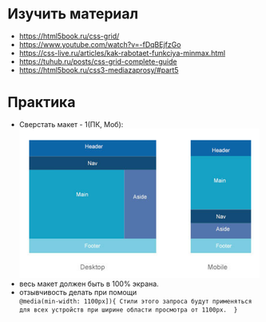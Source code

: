 ﻿# Изучить материал
* https://html5book.ru/css-grid/
* https://www.youtube.com/watch?v=-fDqBEjfzGo
* https://css-live.ru/articles/kak-rabotaet-funkciya-minmax.html
* https://tuhub.ru/posts/css-grid-complete-guide
* https://html5book.ru/css3-mediazaprosy/#part5

# Практика
 * Сверстать макет - 1(ПК, Моб): 
 ![Alt Text](practice-1.jpg)
 * весь макет должен быть в 100% экрана.
 * отзывчивость делать при помощи <br />
 `@media(min-width: 1100px]){
Стили этого запроса будут применяться для всех устройств при ширине области просмотра от 1100px. 
}`
